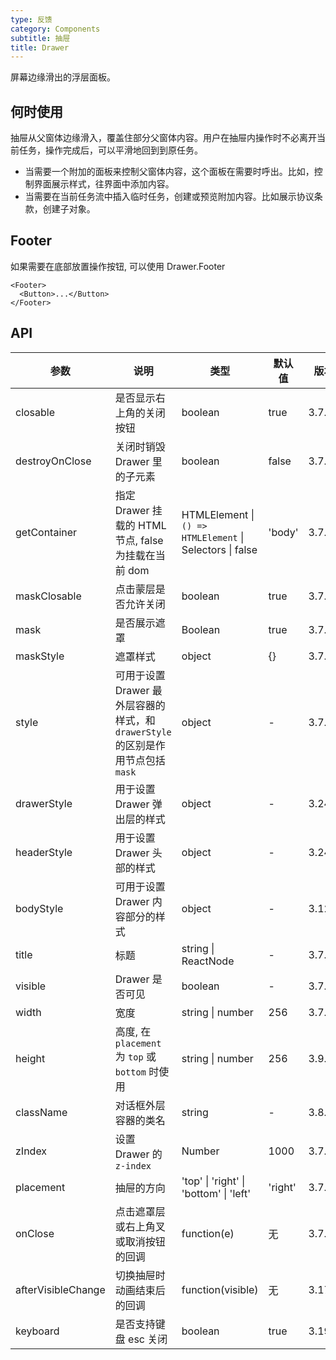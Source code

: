 ```yaml
---
type: 反馈
category: Components
subtitle: 抽屉
title: Drawer
---
```


屏幕边缘滑出的浮层面板。

## 何时使用

抽屉从父窗体边缘滑入，覆盖住部分父窗体内容。用户在抽屉内操作时不必离开当前任务，操作完成后，可以平滑地回到到原任务。

- 当需要一个附加的面板来控制父窗体内容，这个面板在需要时呼出。比如，控制界面展示样式，往界面中添加内容。
- 当需要在当前任务流中插入临时任务，创建或预览附加内容。比如展示协议条款，创建子对象。

## Footer

如果需要在底部放置操作按钮, 可以使用 Drawer.Footer

```tsx
<Footer>
  <Button>...</Button>
</Footer>
```

## API

| 参数 | 说明 | 类型 | 默认值 | 版本 |
| --- | --- | --- | --- | --- |
| closable | 是否显示右上角的关闭按钮 | boolean | true | 3.7.0 |
| destroyOnClose | 关闭时销毁 Drawer 里的子元素 | boolean | false | 3.7.0 |
| getContainer | 指定 Drawer 挂载的 HTML 节点, false 为挂载在当前 dom | HTMLElement \| `() => HTMLElement` \| Selectors \| false | 'body' | 3.7.0 |
| maskClosable | 点击蒙层是否允许关闭 | boolean | true | 3.7.0 |
| mask | 是否展示遮罩 | Boolean | true | 3.7.0 |
| maskStyle | 遮罩样式 | object | {} | 3.7.0 |
| style | 可用于设置 Drawer 最外层容器的样式，和 `drawerStyle` 的区别是作用节点包括 `mask` | object | - | 3.7.0 |
| drawerStyle | 用于设置 Drawer 弹出层的样式 | object | - | 3.24.0 |
| headerStyle | 用于设置 Drawer 头部的样式 | object | - | 3.24.0 |
| bodyStyle | 可用于设置 Drawer 内容部分的样式 | object | - | 3.12.0 |
| title | 标题 | string \| ReactNode | - | 3.7.0 |
| visible | Drawer 是否可见 | boolean | - | 3.7.0 |
| width | 宽度 | string \| number | 256 | 3.7.0 |
| height | 高度, 在 `placement` 为 `top` 或 `bottom` 时使用 | string \| number | 256 | 3.9.0 |
| className | 对话框外层容器的类名 | string | - | 3.8.0 |
| zIndex | 设置 Drawer 的 `z-index` | Number | 1000 | 3.7.0 |
| placement | 抽屉的方向 | 'top' \| 'right' \| 'bottom' \| 'left' | 'right' | 3.7.0 |
| onClose | 点击遮罩层或右上角叉或取消按钮的回调 | function(e) | 无 | 3.7.0 |
| afterVisibleChange | 切换抽屉时动画结束后的回调 | function(visible) | 无 | 3.17.0 |
| keyboard | 是否支持键盘 esc 关闭 | boolean | true | 3.19.8 |

<style>
#_hj_feedback_container {
  display: none;
}
</style>
